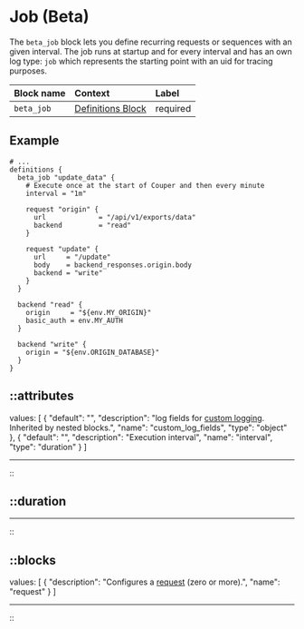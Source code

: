 # Job (Beta)

The `beta_job` block lets you define recurring requests or sequences with an given interval. The job runs at startup
and for every interval and has an own log type: `job` which represents the starting point with an uid for tracing
purposes.

| Block name | Context                                               | Label    |
|:-----------|:------------------------------------------------------|:---------|
| `beta_job` | [Definitions Block](/configuration/block/definitions) | required |

## Example

```hcl
# ...
definitions {
  beta_job "update_data" {
    # Execute once at the start of Couper and then every minute
    interval = "1m"

    request "origin" {
      url             = "/api/v1/exports/data"
      backend         = "read"
    }

    request "update" {
      url     = "/update"
      body    = backend_responses.origin.body
      backend = "write"
    }
  }

  backend "read" {
    origin     = "${env.MY_ORIGIN}"
    basic_auth = env.MY_AUTH
  }

  backend "write" {
    origin = "${env.ORIGIN_DATABASE}"
  }
}
```


::attributes
---
values: [
  {
    "default": "",
    "description": "log fields for [custom logging](/observation/logging#custom-logging). Inherited by nested blocks.",
    "name": "custom_log_fields",
    "type": "object"
  },
  {
    "default": "",
    "description": "Execution interval",
    "name": "interval",
    "type": "duration"
  }
]

---
::

::duration
---
---
::

::blocks
---
values: [
  {
    "description": "Configures a [request](/configuration/block/request) (zero or more).",
    "name": "request"
  }
]

---
::
